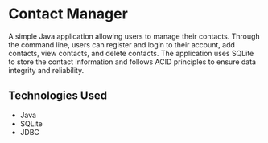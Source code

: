 # Contact Manager
A simple Java application allowing users to manage their contacts. Through the command line,
users can register and login to their account, add contacts, view contacts, and delete contacts.
The application uses SQLite to store the contact information and follows ACID principles to ensure
data integrity and reliability.

## Technologies Used
- Java
- SQLite
- JDBC
